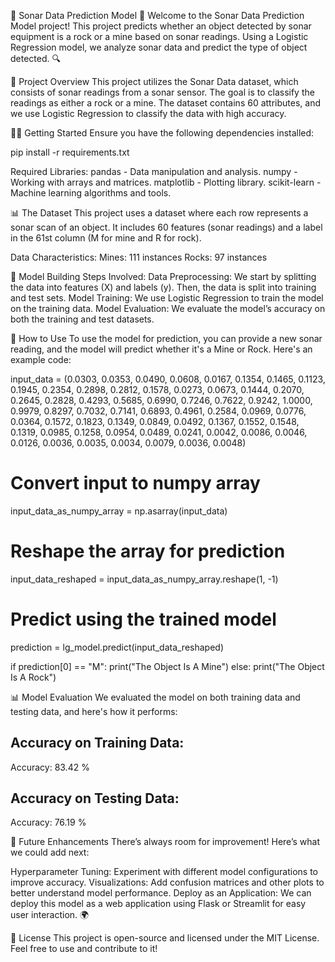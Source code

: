 🌊 Sonar Data Prediction Model 🚀
Welcome to the Sonar Data Prediction Model project! This project predicts whether an object detected by sonar equipment is a rock or a mine based on sonar readings. Using a Logistic Regression model, we analyze sonar data and predict the type of object detected. 🔍

🎯 Project Overview
This project utilizes the Sonar Data dataset, which consists of sonar readings from a sonar sensor. The goal is to classify the readings as either a rock or a mine. The dataset contains 60 attributes, and we use Logistic Regression to classify the data with high accuracy.

🧑‍💻 Getting Started
Ensure you have the following dependencies installed:


pip install -r requirements.txt

Required Libraries:
pandas - Data manipulation and analysis.
numpy - Working with arrays and matrices.
matplotlib - Plotting library.
scikit-learn - Machine learning algorithms and tools.

📊 The Dataset
This project uses a dataset where each row represents a sonar scan of an object. It includes 60 features (sonar readings) and a label in the 61st column (M for mine and R for rock).

Data Characteristics:
Mines: 111 instances
Rocks: 97 instances

🔧 Model Building
Steps Involved:
Data Preprocessing: We start by splitting the data into features (X) and labels (y). Then, the data is split into training and test sets.
Model Training: We use Logistic Regression to train the model on the training data.
Model Evaluation: We evaluate the model’s accuracy on both the training and test datasets.

🎯 How to Use
To use the model for prediction, you can provide a new sonar reading, and the model will predict whether it's a Mine or Rock. Here's an example code:

input_data = (0.0303, 0.0353, 0.0490, 0.0608, 0.0167, 0.1354, 0.1465, 0.1123, 0.1945, 0.2354, 0.2898, 0.2812, 0.1578, 0.0273, 0.0673, 0.1444, 0.2070, 0.2645, 0.2828, 0.4293, 0.5685, 0.6990, 0.7246, 0.7622, 0.9242, 1.0000, 0.9979, 0.8297, 0.7032, 0.7141, 0.6893, 0.4961, 0.2584, 0.0969, 0.0776, 0.0364, 0.1572, 0.1823, 0.1349, 0.0849, 0.0492, 0.1367, 0.1552, 0.1548, 0.1319, 0.0985, 0.1258, 0.0954, 0.0489, 0.0241, 0.0042, 0.0086, 0.0046, 0.0126, 0.0036, 0.0035, 0.0034, 0.0079, 0.0036, 0.0048)

# Convert input to numpy array
input_data_as_numpy_array = np.asarray(input_data)

# Reshape the array for prediction
input_data_reshaped = input_data_as_numpy_array.reshape(1, -1)

# Predict using the trained model
prediction = lg_model.predict(input_data_reshaped)

if prediction[0] == "M":
    print("The Object Is A Mine")
else:
    print("The Object Is A Rock")

📊 Model Evaluation
We evaluated the model on both training data and testing data, and here's how it performs:

## Accuracy on Training Data:
Accuracy: 83.42 %

## Accuracy on Testing Data:
Accuracy: 76.19 %

🚧 Future Enhancements
There’s always room for improvement! Here’s what we could add next:

Hyperparameter Tuning: Experiment with different model configurations to improve accuracy.
Visualizations: Add confusion matrices and other plots to better understand model performance.
Deploy as an Application: We can deploy this model as a web application using Flask or Streamlit for easy user interaction. 🌍

📝 License
This project is open-source and licensed under the MIT License. Feel free to use and contribute to it!